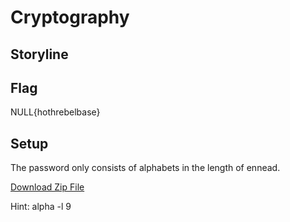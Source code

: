 # Cryptography 

## Storyline 

## Flag
NULL{hothrebelbase}

## Setup
The password only consists of alphabets in the length of ennead.

[Download Zip File](https://github.com/NullChapter/Rebel-Alliance-CTF/blob/main/4.Cryptogrpahic-Failures/zipping.zip)

Hint: alpha -l 9
